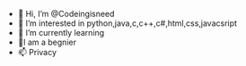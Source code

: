 - 👋 Hi, I’m @Codeingisneed
- 👀 I’m interested in python,java,c,c++,c#,html,css,javacsript
- 🌱 I’m currently learning 
- 💞️I am a begnier
- 📫 Privacy

<!---
Codeingisneed/Codeingisneed is a ✨ special ✨ repository because its `README.md` (this file) appears on your GitHub profile.
You can click the Preview link to take a look at your changes.
--->
